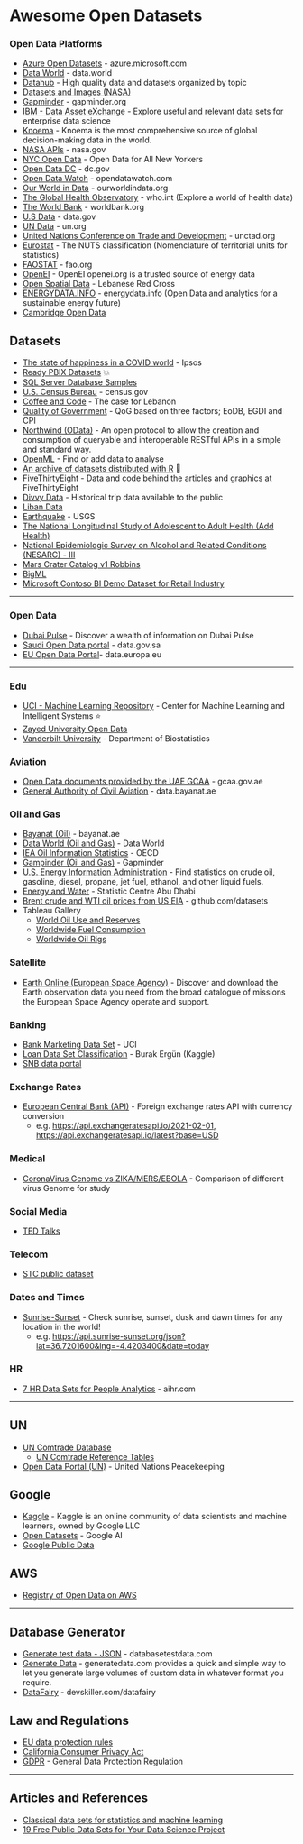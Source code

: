 # Awesome Open Datasets


### Open Data Platforms
* [Azure Open Datasets](https://azure.microsoft.com/en-us/services/open-datasets/catalog/) - azure.microsoft.com
* [Data World](https://data.world/) - data.world
* [Datahub](https://datahub.io/collections) - High quality data and datasets organized by topic
* [Datasets and Images (NASA)](https://data.giss.nasa.gov/)
* [Gapminder](https://www.gapminder.org/data) - gapminder.org
* [IBM - Data Asset eXchange](https://developer.ibm.com/exchanges/data/) - Explore useful and relevant data sets for enterprise data science
* [Knoema](https://knoema.com/) - Knoema is the most comprehensive source of global decision-making data in the world.
* [NASA APIs](https://api.nasa.gov/) - nasa.gov
* [NYC Open Data](https://opendata.cityofnewyork.us/) - Open Data for All New Yorkers
* [Open Data DC](https://opendata.dc.gov/) - dc.gov
* [Open Data Watch](https://opendatawatch.com/) - opendatawatch.com
* [Our World in Data](https://ourworldindata.org/) - ourworldindata.org
* [The Global Health Observatory](https://www.who.int/data/gho/) - who.int (Explore a world of health data)
* [The World Bank](http://data.worldbank.org) - worldbank.org
* [U.S Data](http://catalog.data.gov/dataset) - data.gov
* [UN Data](http://data.un.org) - un.org
* [United Nations Conference on Trade and Development](https://unctadstat.unctad.org/) - unctad.org
* [Eurostat](https://ec.europa.eu/eurostat/en/web/main/data/database) - The NUTS classification (Nomenclature of territorial units for statistics) 
* [FAOSTAT](http://www.fao.org/faostat/en/#data) - fao.org
* [OpenEI](https://openei.org/wiki/Data) - OpenEI openei.org is a trusted source of energy data
* [Open Spatial Data](https://help.redcross.org.lb/pages/data) - Lebanese Red Cross
* [ENERGYDATA.INFO](https://energydata.info/) - energydata.info (Open Data and analytics for a sustainable energy future)
* [Cambridge Open Data](https://data.cambridgema.gov/)

## Datasets
* [The state of happiness in a COVID world](https://www.ipsos.com/en/global-happiness-study-2020) - Ipsos
* [Ready PBIX Datasets](https://github.com/NajiElKotob/Awesome-Power-BI/tree/master/Datasets) :boom:
* [SQL Server Database Samples](https://github.com/Microsoft/sql-server-samples)
* [U.S. Census Bureau](https://www.census.gov/people) - census.gov
* [Coffee and Code](https://www.kaggle.com/devready/coffee-and-code) - The case for Lebanon
* [Quality of Government](https://www.kaggle.com/devready/quality-of-government) - QoG based on three factors; EoDB, EGDI and CPI
* [Northwind (OData)](https://services.odata.org/northwind/northwind.svc) - An open protocol to allow the creation and consumption of queryable and interoperable RESTful APIs in a simple and standard way.
* [OpenML](https://www.openml.org) - Find or add data to analyse
* [An archive of datasets distributed with R](http://vincentarelbundock.github.io/Rdatasets/datasets.html) :100:
* [FiveThirtyEight](https://github.com/fivethirtyeight/data) - Data and code behind the articles and graphics at FiveThirtyEight 
* [Divvy Data](https://www.divvybikes.com/system-data) - Historical trip data available to the public
* [Liban Data](https://www.libandata.org/ar)
* [Earthquake](https://earthquake.usgs.gov/earthquakes/feed/v1.0/csv.php) - USGS
* [The National Longitudinal Study of Adolescent to Adult Health (Add Health)](https://addhealth.cpc.unc.edu/)
* [National Epidemiologic Survey on Alcohol and Related Conditions (NESARC) - III](https://healthdata.gov/dataset/national-epidemiologic-survey-alcohol-and-related-conditions-nesarc-iii)
* [Mars Crater Catalog v1 Robbins](https://astrogeology.usgs.gov/search/details/Mars/Research/Craters/RobbinsCraterDatabase_20120821/zip)
* [BigML](https://bigml.com/user/bigml/gallery/datasets)
* [Microsoft Contoso BI Demo Dataset for Retail Industry](https://www.microsoft.com/en-us/download/details.aspx?id=18279)

-----
### Open Data
* [Dubai Pulse](https://www.dubaipulse.gov.ae) - Discover a wealth of information on Dubai Pulse 
* [Saudi Open Data portal](https://www.data.gov.sa/) - data.gov.sa
* [EU Open Data Portal](https://data.europa.eu/)- data.europa.eu

-----

### Edu
* [UCI - Machine Learning Repository](https://archive.ics.uci.edu/ml/datasets.php?format=&task=&att=&area=&numAtt=&numIns=&type=&sort=dateDown&view=table) - Center for Machine Learning and Intelligent Systems :star:
* [Zayed University Open Data](https://www.zu.ac.ae/main/en/open_data.aspx)
* [Vanderbilt University](http://biostat.mc.vanderbilt.edu/wiki/Main/DataSets) - Department of Biostatistics

### Aviation
* [Open Data documents provided by the UAE GCAA](https://www.gcaa.gov.ae/en/ePublication/Pages/OpenDataLibrary.aspx) - gcaa.gov.ae
* [General Authority of Civil Aviation](http://data.bayanat.ae/en_GB/organization/general-authority-of-civil-aviation) - data.bayanat.ae

### Oil and Gas
* [Bayanat (Oil)](http://data.bayanat.ae/en_GB/dataset?tags=oil) - bayanat.ae
* [Data World (Oil and Gas)](https://data.world/search?context=community&q=oil&tags=oil&tags=gas&type=all) - Data World
* [IEA Oil Information Statistics](https://www.oecd-ilibrary.org/energy/data/iea-oil-information-statistics_oil-data-en) - OECD
* [Gampinder (Oil and Gas)](https://www.gapminder.org/data/) - Gapminder
* [U.S. Energy Information Administration](https://www.eia.gov/petroleum/data.php) - Find statistics on crude oil, gasoline, diesel, propane, jet fuel, ethanol, and other liquid fuels.
* [Energy and Water](https://www.scad.gov.ae/en/pages/statistics.aspx?topicid=14) - Statistic Centre Abu Dhabi
* [Brent crude and WTI oil prices from US EIA](https://github.com/datasets/oil-prices) - github.com/datasets
* Tableau Gallery
    * [World Oil Use and Reserves](https://www.tableau.com/solutions/gallery/oil-import-and-export)
    * [Worldwide Fuel Consumption](https://www.tableau.com/solutions/gallery/worldwide-oil-usage)
    * [Worldwide Oil Rigs](https://www.tableau.com/solutions/gallery/worldwide-oil-rigs)

### Satellite
* [Earth Online (European Space Agency)](https://earth.esa.int/eogateway/search?skipDetection=true&text=&category=Data) - Discover and download the Earth observation data you need from the broad catalogue of missions the European Space Agency operate and support.

### Banking
* [Bank Marketing Data Set](https://archive.ics.uci.edu/ml/datasets/Bank+Marketing) - UCI
* [Loan Data Set Classification](https://www.kaggle.com/burak3ergun/loan-data-set) - Burak Ergün (Kaggle)
* [SNB data portal](https://data.snb.ch/en)


### Exchange Rates
* [European Central Bank (API)](https://exchangeratesapi.io/) - Foreign exchange rates API with currency conversion 
   * e.g. https://api.exchangeratesapi.io/2021-02-01, https://api.exchangeratesapi.io/latest?base=USD

### Medical
* [CoronaVirus Genome vs ZIKA/MERS/EBOLA](https://www.kaggle.com/nishantbhadauria/coronavirus-genome-vs-zikamersebola) - Comparison of different virus Genome for study

### Social Media
* [TED Talks](https://data.world/owentemple/ted-talks-complete-list)

### Telecom
* [STC public dataset](https://www.stc.com.sa/wps/wcm/connect/english/individual/campaign/bigdata)

### Dates and Times
* [Sunrise-Sunset](https://sunrise-sunset.org/) - Check sunrise, sunset, dusk and dawn times for any location in the world!
   * e.g. https://api.sunrise-sunset.org/json?lat=36.7201600&lng=-4.4203400&date=today

### HR
* [7 HR Data Sets for People Analytics](https://www.aihr.com/blog/hr-data-sets-people-analytics/) - aihr.com


-----

## UN
* [UN Comtrade Database](https://comtrade.un.org/data)
   * [UN Comtrade Reference Tables](https://unstats.un.org/unsd/tradekb/Knowledgebase/50039/UN-Comtrade-Reference-Tables)
* [Open Data Portal (UN)](https://peacekeeping.un.org/en/open-data-portal) - United Nations Peacekeeping

## Google
* [Kaggle](https://www.kaggle.com/datasets) - Kaggle is an online community of data scientists and machine learners, owned by Google LLC
* [Open Datasets](https://ai.google/tools/datasets) - Google AI
* [Google Public Data](https://www.google.com/publicdata/directory)

## AWS
* [Registry of Open Data on AWS](https://registry.opendata.aws/)

-----

## Database Generator
* [Generate test data - JSON](http://www.databasetestdata.com) - databasetestdata.com
* [Generate Data](https://www.generatedata.com) - generatedata.com provides a quick and simple way to let you generate large volumes of custom data in whatever format you require.
* [DataFairy](https://devskiller.com/datafairy/) - devskiller.com/datafairy

## Law and Regulations
* [EU data protection rules](https://ec.europa.eu/info/priorities/justice-and-fundamental-rights/data-protection/2018-reform-eu-data-protection-rules/eu-data-protection-rules_en)
* [California Consumer Privacy Act](https://en.wikipedia.org/wiki/California_Consumer_Privacy_Act) 
* [GDPR](https://gdpr-info.eu/) - General Data Protection Regulation

----
## Articles and References
* [Classical data sets for statistics and machine learning](http://hackage.haskell.org/package/datasets)
* [19 Free Public Data Sets for Your Data Science Project](https://www.springboard.com/blog/free-public-data-sets-data-science-project/)
